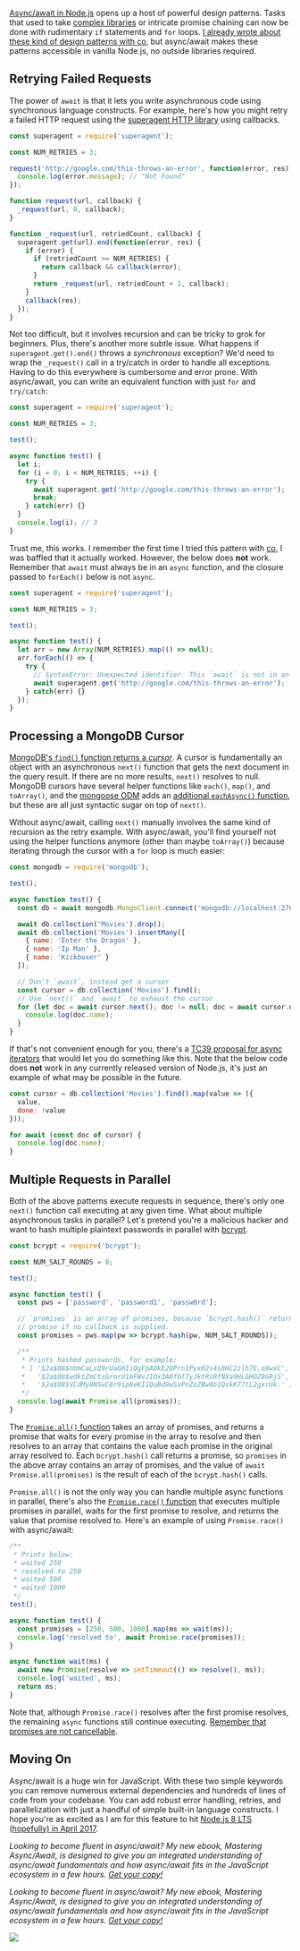 [Async/await in Node.js](http://thecodebarbarian.com/80-20-guide-to-async-await-in-node.js.html) opens up a host of powerful design patterns. Tasks that used to take [complex libraries](https://www.npmjs.com/package/async) or intricate promise chaining can now be done with rudimentary `if` statements and `for` loops. [I already wrote about these kind of design patterns with co](http://thecodebarbarian.com/3-common-co-design-patterns), but async/await makes these patterns accessible in vanilla Node.js, no outside libraries required.

Retrying Failed Requests
------------------------

The power of `await` is that it lets you write asynchronous code using synchronous
language constructs. For example, here's how you might retry a failed HTTP request using the [superagent HTTP library](http://npmjs.org/package/superagent) using callbacks.

```javascript
const superagent = require('superagent');

const NUM_RETRIES = 3;

request('http://google.com/this-throws-an-error', function(error, res) {
  console.log(error.message); // "Not Found"
});

function request(url, callback) {
  _request(url, 0, callback);
}

function _request(url, retriedCount, callback) {
  superagent.get(url).end(function(error, res) {
    if (error) {
      if (retriedCount >= NUM_RETRIES) {
        return callback && callback(error);
      }
      return _request(url, retriedCount + 1, callback);
    }
    callback(res);
  });
}
```

Not too difficult, but it involves recursion and can be tricky to grok for beginners. Plus, there's another more subtle issue. What happens if `superagent.get().end()` throws a _synchronous_ exception? We'd need to wrap the `_request()` call in a try/catch in order to handle all exceptions. Having to do this everywhere is
cumbersome and error prone. With async/await, you can write an equivalent function with just `for` and `try/catch`:

```javascript
const superagent = require('superagent');

const NUM_RETRIES = 3;

test();

async function test() {
  let i;
  for (i = 0; i < NUM_RETRIES; ++i) {
    try {
      await superagent.get('http://google.com/this-throws-an-error');
      break;
    } catch(err) {}
  }
  console.log(i); // 3
}
```

Trust me, this works. I remember the first time I tried this pattern with [co](https://www.npmjs.com/package/co), I was baffled that it actually worked. However, the below does **not** work. Remember that `await` must always be in an `async` function, and the closure passed to `forEach()` below is not `async`.

```javascript
const superagent = require('superagent');

const NUM_RETRIES = 3;

test();

async function test() {
  let arr = new Array(NUM_RETRIES).map(() => null);
  arr.forEach(() => {
    try {
      // SyntaxError: Unexpected identifier. This `await` is not in an async function!
      await superagent.get('http://google.com/this-throws-an-error');
    } catch(err) {}
  });
}
```

Processing a MongoDB Cursor
---------------------------

[MongoDB's `find()` function returns a _cursor_](http://mongodb.github.io/node-mongodb-native/2.2/api/Collection.html#find). A cursor is fundamentally an object with an asynchronous `next()` function that gets the next document in the query result. If there are no more results, `next()` resolves to null. MongoDB cursors have several helper functions like `each()`, `map()`, and `toArray()`, and the [mongoose ODM](https://www.npmjs.com/package/mongoose) adds an [additional `eachAsync()` function](http://thecodebarbarian.com/cursors-in-mongoose-45), but these are all just syntactic sugar on top of `next()`.

Without async/await, calling `next()` manually involves the same kind of recursion as the retry example. With async/await, you'll find yourself not using the helper functions anymore (other than maybe `toArray()`) because iterating through the cursor with a `for` loop is much easier:

```javascript
const mongodb = require('mongodb');

test();

async function test() {
  const db = await mongodb.MongoClient.connect('mongodb://localhost:27017/test');

  await db.collection('Movies').drop();
  await db.collection('Movies').insertMany([
    { name: 'Enter the Dragon' },
    { name: 'Ip Man' },
    { name: 'Kickboxer' }
  ]);

  // Don't `await`, instead get a cursor
  const cursor = db.collection('Movies').find();
  // Use `next()` and `await` to exhaust the cursor
  for (let doc = await cursor.next(); doc != null; doc = await cursor.next()) {
    console.log(doc.name);
  }
}
```

If that's not convenient enough for you, there's a [TC39 proposal for async iterators](https://github.com/tc39/proposal-async-iteration) that would let you do something like this. Note that the below code does **not** work in any currently released version of Node.js, it's just an example of what may be possible in the future.

```javascript
const cursor = db.collection('Movies').find().map(value => ({
  value,
  done: !value
}));

for await (const doc of cursor) {
  console.log(doc.name);
}
```

Multiple Requests in Parallel
-----------------------------

Both of the above patterns execute requests in sequence, there's only one `next()` function call executing at any given time. What about multiple asynchronous tasks in parallel? Let's pretend you're a malicious hacker and want to hash multiple plaintext passwords in parallel with [bcrypt](https://www.npmjs.com/package/bcrypt).

```javascript
const bcrypt = require('bcrypt');

const NUM_SALT_ROUNDS = 8;

test();

async function test() {
  const pws = ['password', 'password1', 'passw0rd'];

  // `promises` is an array of promises, because `bcrypt.hash()` returns a
  // promise if no callback is supplied.
  const promises = pws.map(pw => bcrypt.hash(pw, NUM_SALT_ROUNDS));

  /**
   * Prints hashed passwords, for example:
   * [ '$2a$08$nUmCaLsQ9rUaGHIiQgFpAOkE2QPrn1Pyx02s4s8HC2zlh7E.o9wxC',
   *   '$2a$08$wdktZmCtsGrorU1mFWvJIOx3A0fbT7yJktRsRfNXa9HLGHOZ8GRjS',
   *   '$2a$08$VCdMy8NSwC8r9ip8eKI1QuBd9wSxPnZoZBw8b1QskK77tL2gxrUk.' ]
   */
  console.log(await Promise.all(promises));
}
```

The [`Promise.all()` function](https://developer.mozilla.org/en-US/docs/Web/JavaScript/Reference/Global_Objects/Promise/all) takes an array of promises, and returns a promise that waits for every promise in the array to resolve and then resolves to an array that contains the value each promise in the original array resolved to. Each `bcrypt.hash()` call returns a promise, so `promises` in the above array contains an array of promises, and the value of `await Promise.all(promises)` is the result of each of the `bcrypt.hash()` calls.

`Promise.all()` is not the only way you can handle multiple async functions in parallel, there's also the [`Promise.race()` function](https://developer.mozilla.org/en-US/docs/Web/JavaScript/Reference/Global_Objects/Promise/race) that executes multiple promises in parallel, waits for the first promise to resolve, and returns the value that promise resolved to. Here's an example of using `Promise.race()` with async/await:

```javascript
/**
 * Prints below:
 * waited 250
 * resolved to 250
 * waited 500
 * waited 1000
 */
test();

async function test() {
  const promises = [250, 500, 1000].map(ms => wait(ms));
  console.log('resolved to', await Promise.race(promises));
}

async function wait(ms) {
  await new Promise(resolve => setTimeout(() => resolve(), ms));
  console.log('waited', ms);
  return ms;
}
```

Note that, although `Promise.race()` resolves after the first promise resolves, the remaining `async` functions still continue executing. [Remember that promises are not cancellable](https://github.com/tc39/proposal-cancelable-promises).

Moving On
---------

Async/await is a huge win for JavaScript. With these two simple keywords you can remove numerous external dependencies and hundreds of lines of code from your codebase. You can add robust error handling, retries, and parallelization with just a handful of simple built-in language constructs. I hope you're as excited as I am for this feature to hit [Node.js 8 LTS (hopefully) in April 2017](https://github.com/nodejs/LTS#lts-plan).

_Looking to become fluent in async/await? My new ebook, Mastering Async/Await, is designed to give you an integrated understanding of
async/await fundamentals and how async/await fits in the JavaScript ecosystem in a few hours. <a href="http://asyncawait.net/">Get your copy!</a>_

_Looking to become fluent in async/await? My new ebook, Mastering Async/Await, is designed to give you an integrated understanding of
async/await fundamentals and how async/await fits in the JavaScript ecosystem in a few hours. <a href="http://asyncawait.net/">Get your copy!</a>_

<a href="http://asyncawait.net" class="async-await-banner"><img src="/images/asyncawait.png"/></a>
